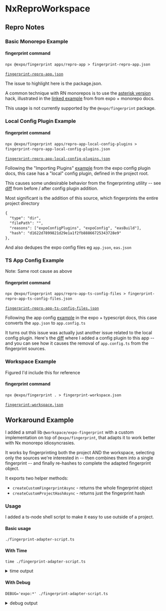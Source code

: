 # NxReproWorkspace

## Repro Notes

### Basic Monorepo Example

#### fingerprint command

```
npx @expo/fingerprint apps/repro-app > fingerprint-repro-app.json
```

[`fingerprint-repro-app.json`](https://github.com/leggomuhgreggo/nx-issue-expo-babel/blob/expo-fingerprint-repro/fingerprint-repro-app.json)

The issue to highlight here is the package.json.

A common technique with RN monorepos is to use the [asterisk version](https://www.linkedin.com/pulse/things-i-have-learned-while-maintaining-javascript-monorepo-gorej/) hack, illustrated in the [linked example](https://docs.expo.dev/guides/monorepos/#using-the-package) from from expo + monorepo docs.

This usage is not currently supported by the `@expo/fingerprint` package.

### Local Config Plugin Example

#### fingerprint command

```
npx @expo/fingerprint apps/repro-app-local-config-plugins > fingerprint-repro-app-local-config-plugins.json
```

[`fingerprint-repro-app-local-config-plugins.json`](https://github.com/leggomuhgreggo/nx-issue-expo-babel/blob/expo-fingerprint-repro/fingerprint-repro-app-local-config-plugins.json)

Following the "Importing Plugins" [example](https://docs.expo.dev/guides/config-plugins/#importing-plugins) from the expo config plugin docs, this case has a "local" config plugin, defined in the project root.

This causes some undesirable behavior from the fingerprinting utility -- see [diff](https://github.com/leggomuhgreggo/nx-issue-expo-babel/commit/7ed58423340aa86544e02b36dd1a00bd517a6bb0#diff-4583c9267e0cae4ea84a3833d57e3b62da7de3b79ccaa4c0003cfb0ca79f7baa) from before / after config plugin addition.

Most significant is the addition of this source, which fingerprints the entire project directory

```
{
  "type": "dir",
  "filePath": "",
  "reasons": ["expoConfigPlugins", "expoConfig", "easBuild"],
  "hash": "d1622d7899821d29e1a1f2fb88866725343728e9"
},
```

And also dedupes the expo config files eg `app.json`, `eas.json`

### TS App Config Example

Note: Same root cause as above

#### fingerprint command

```
npx @expo/fingerprint apps/repro-app-ts-config-files > fingerprint-repro-app-ts-config-files.json
```

[`fingerprint-repro-app-ts-config-files.json`](https://github.com/leggomuhgreggo/nx-issue-expo-babel/blob/expo-fingerprint-repro/fingerprint-repro-app-ts-config-files.json)

Following the app config [example](https://docs.expo.dev/guides/typescript/#appconfigjs) in the expo + typescript docs, this case converts the `app.json` to `app.config.ts`

It turns out this issue was actually just another issue related to the local config plugin. Here's the [diff](https://github.com/leggomuhgreggo/nx-issue-expo-babel/commit/cc4c3b1953b6ec4d7c15d4758af59a2cf9826698) where I added a config plugin to this app -- and you can see how it causes the removal of `app.config.ts` from the fingerprint sources.

### Workspace Example

Figured I'd include this for reference

#### fingerprint command

```
npx @expo/fingerprint . > fingerprint-workspace.json
```

[`fingerprint-workspace.json`](https://github.com/leggomuhgreggo/nx-issue-expo-babel/blob/expo-fingerprint-repro/fingerprint-workspace.json)

## Workaround Example

I added a small lib `@workspace/expo-fingerprint` with a custom implementation on top of `@expo/fingerprint`, that adapts it to work better with Nx monorepo idiosyncrasies.

It works by fingerprinting both the project AND the workspace, selecting only the sources we're interested in -- then combines them into a single fingerprint -- and finally re-hashes to complete the adapted fingerprint object.

It exports two helper methods:

- `createCustomFingerprintAsync` - returns the whole fingerprint object
- `createCustomProjectHashAsync` - returns just the fingerprint hash

### Usage

I added a ts-node shell script to make it easy to use outside of a project.

#### Basic usage

```
./fingerprint-adapter-script.ts
```

#### With Time

```
time ./fingerprint-adapter-script.ts
```

<details><summary>time output</summary>

```
6.48s user 1.23s system 169% cpu 4.550 total
```

NOTE: I clocked this from the monorepo at work and it's a bit chonkier

```
27.95s user 6.64s system 153% cpu 22.540 total
```

</details>

#### With Debug

```
DEBUG='expo:*' ./fingerprint-adapter-script.ts
```

<details><summary>debug output</summary>

![image](./debug-screenshot.png)

</details>
